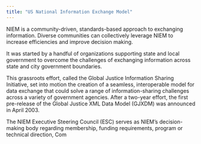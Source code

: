 ```yaml
---
title: "US National Information Exchange Model"
---
```


NIEM is a community-driven, standards-based approach to exchanging information. Diverse communities can collectively leverage NIEM to increase efficiencies and improve decision making.

It was started by a handful of organizations supporting state and local government to overcome the challenges of exchanging information across state and city government boundaries.

This grassroots effort, called the Global Justice Information Sharing Initiative, set into motion the creation of a seamless, interoperable model for data exchange that could solve a range of information-sharing challenges across a variety of government agencies. After a two-year effort, the first pre-release of the Global Justice XML Data Model (GJXDM) was announced in April 2003.

The NIEM Executive Steering Council (ESC) serves as NIEM’s decision-making body regarding membership, funding requirements, program or technical direction, Com

